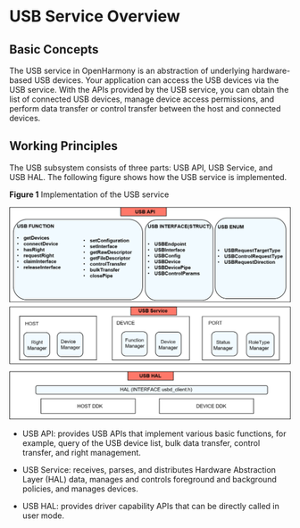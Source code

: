 # USB Service Overview<a name="EN-US_TOPIC_0000001222914233"></a>

## Basic Concepts<a name="section433mcpsimp"></a>

The USB service in OpenHarmony is an abstraction of underlying hardware-based USB devices. Your application can access the USB devices via the USB service. With the APIs provided by the USB service, you can obtain the list of connected USB devices, manage device access permissions, and perform data transfer or control transfer between the host and connected devices.

## Working Principles<a name="section485mcpsimp"></a>

The USB subsystem consists of three parts: USB API, USB Service, and USB HAL. The following figure shows how the USB service is implemented.

**Figure  1**  Implementation of the USB service<a name="fig913672814333"></a>  


![](figures/en-us_image_0000001237821727.png)

-   USB API: provides USB APIs that implement various basic functions, for example, query of the USB device list, bulk data transfer, control transfer, and right management.
-   USB Service: receives, parses, and distributes Hardware Abstraction Layer \(HAL\) data, manages and controls foreground and background policies, and manages devices.

-   USB HAL: provides driver capability APIs that can be directly called in user mode.

